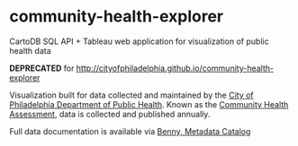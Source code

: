 # community-health-explorer
CartoDB SQL API + Tableau web application for visualization of public health data

**DEPRECATED** for http://cityofphiladelphia.github.io/community-health-explorer

Visualization built for data collected and maintained by the [City of Philadelphia Department of Public Health](http://www.phila.gov/health/index.html). 
Known as the [Community Health Assessment](http://www.phila.gov/health/commissioner/DataResearch.html), data is collected and published annually.

Full data documentation is available via [Benny, Metadata Catalog](http://metadata.phila.gov/#home/datasetdetails/56142af5210dfc8711e84a7f/)
